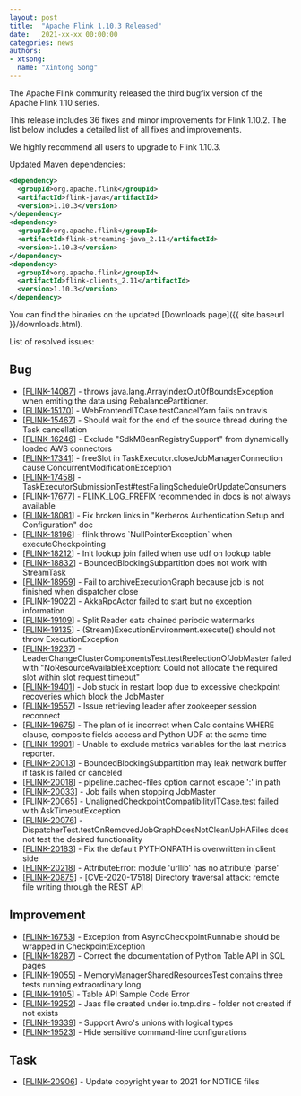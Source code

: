 ```yaml
---
layout: post
title:  "Apache Flink 1.10.3 Released"
date:   2021-xx-xx 00:00:00
categories: news
authors:
- xtsong:
  name: "Xintong Song"
---
```


The Apache Flink community released the third bugfix version of the Apache Flink 1.10 series.

This release includes 36 fixes and minor improvements for Flink 1.10.2. The list below includes a detailed list of all fixes and improvements.

We highly recommend all users to upgrade to Flink 1.10.3.

Updated Maven dependencies:

```xml
<dependency>
  <groupId>org.apache.flink</groupId>
  <artifactId>flink-java</artifactId>
  <version>1.10.3</version>
</dependency>
<dependency>
  <groupId>org.apache.flink</groupId>
  <artifactId>flink-streaming-java_2.11</artifactId>
  <version>1.10.3</version>
</dependency>
<dependency>
  <groupId>org.apache.flink</groupId>
  <artifactId>flink-clients_2.11</artifactId>
  <version>1.10.3</version>
</dependency>
```

You can find the binaries on the updated [Downloads page]({{ site.baseurl }}/downloads.html).

List of resolved issues:

<h2>        Bug
</h2>
<ul>
<li>[<a href='https://issues.apache.org/jira/browse/FLINK-14087'>FLINK-14087</a>] -         throws java.lang.ArrayIndexOutOfBoundsException  when emiting the data using RebalancePartitioner.
</li>
<li>[<a href='https://issues.apache.org/jira/browse/FLINK-15170'>FLINK-15170</a>] -         WebFrontendITCase.testCancelYarn fails on travis
</li>
<li>[<a href='https://issues.apache.org/jira/browse/FLINK-15467'>FLINK-15467</a>] -         Should wait for the end of the source thread during the Task cancellation
</li>
<li>[<a href='https://issues.apache.org/jira/browse/FLINK-16246'>FLINK-16246</a>] -         Exclude &quot;SdkMBeanRegistrySupport&quot; from dynamically loaded AWS connectors
</li>
<li>[<a href='https://issues.apache.org/jira/browse/FLINK-17341'>FLINK-17341</a>] -         freeSlot in TaskExecutor.closeJobManagerConnection cause ConcurrentModificationException
</li>
<li>[<a href='https://issues.apache.org/jira/browse/FLINK-17458'>FLINK-17458</a>] -         TaskExecutorSubmissionTest#testFailingScheduleOrUpdateConsumers
</li>
<li>[<a href='https://issues.apache.org/jira/browse/FLINK-17677'>FLINK-17677</a>] -         FLINK_LOG_PREFIX recommended in docs is not always available
</li>
<li>[<a href='https://issues.apache.org/jira/browse/FLINK-18081'>FLINK-18081</a>] -         Fix broken links in &quot;Kerberos Authentication Setup and Configuration&quot; doc
</li>
<li>[<a href='https://issues.apache.org/jira/browse/FLINK-18196'>FLINK-18196</a>] -         flink throws `NullPointerException` when executeCheckpointing
</li>
<li>[<a href='https://issues.apache.org/jira/browse/FLINK-18212'>FLINK-18212</a>] -         Init lookup join failed when use udf on lookup table
</li>
<li>[<a href='https://issues.apache.org/jira/browse/FLINK-18832'>FLINK-18832</a>] -         BoundedBlockingSubpartition does not work with StreamTask
</li>
<li>[<a href='https://issues.apache.org/jira/browse/FLINK-18959'>FLINK-18959</a>] -         Fail to archiveExecutionGraph because job is not finished when dispatcher close
</li>
<li>[<a href='https://issues.apache.org/jira/browse/FLINK-19022'>FLINK-19022</a>] -         AkkaRpcActor failed to start but no exception information
</li>
<li>[<a href='https://issues.apache.org/jira/browse/FLINK-19109'>FLINK-19109</a>] -         Split Reader eats chained periodic watermarks
</li>
<li>[<a href='https://issues.apache.org/jira/browse/FLINK-19135'>FLINK-19135</a>] -         (Stream)ExecutionEnvironment.execute() should not throw ExecutionException
</li>
<li>[<a href='https://issues.apache.org/jira/browse/FLINK-19237'>FLINK-19237</a>] -         LeaderChangeClusterComponentsTest.testReelectionOfJobMaster failed with &quot;NoResourceAvailableException: Could not allocate the required slot within slot request timeout&quot;
</li>
<li>[<a href='https://issues.apache.org/jira/browse/FLINK-19401'>FLINK-19401</a>] -         Job stuck in restart loop due to excessive checkpoint recoveries which block the JobMaster
</li>
<li>[<a href='https://issues.apache.org/jira/browse/FLINK-19557'>FLINK-19557</a>] -         Issue retrieving leader after zookeeper session reconnect
</li>
<li>[<a href='https://issues.apache.org/jira/browse/FLINK-19675'>FLINK-19675</a>] -         The plan of is incorrect when Calc contains WHERE clause, composite fields access and Python UDF at the same time
</li>
<li>[<a href='https://issues.apache.org/jira/browse/FLINK-19901'>FLINK-19901</a>] -         Unable to exclude metrics variables for the last metrics reporter.
</li>
<li>[<a href='https://issues.apache.org/jira/browse/FLINK-20013'>FLINK-20013</a>] -         BoundedBlockingSubpartition may leak network buffer if task is failed or canceled
</li>
<li>[<a href='https://issues.apache.org/jira/browse/FLINK-20018'>FLINK-20018</a>] -         pipeline.cached-files option cannot escape &#39;:&#39; in path
</li>
<li>[<a href='https://issues.apache.org/jira/browse/FLINK-20033'>FLINK-20033</a>] -         Job fails when stopping JobMaster
</li>
<li>[<a href='https://issues.apache.org/jira/browse/FLINK-20065'>FLINK-20065</a>] -         UnalignedCheckpointCompatibilityITCase.test failed with AskTimeoutException
</li>
<li>[<a href='https://issues.apache.org/jira/browse/FLINK-20076'>FLINK-20076</a>] -         DispatcherTest.testOnRemovedJobGraphDoesNotCleanUpHAFiles does not test the desired functionality
</li>
<li>[<a href='https://issues.apache.org/jira/browse/FLINK-20183'>FLINK-20183</a>] -         Fix the default PYTHONPATH is overwritten in client side
</li>
<li>[<a href='https://issues.apache.org/jira/browse/FLINK-20218'>FLINK-20218</a>] -         AttributeError: module &#39;urllib&#39; has no attribute &#39;parse&#39;
</li>
<li>[<a href='https://issues.apache.org/jira/browse/FLINK-20875'>FLINK-20875</a>] -         [CVE-2020-17518] Directory traversal attack: remote file writing through the REST API
</li>
</ul>

<h2>        Improvement
</h2>
<ul>
<li>[<a href='https://issues.apache.org/jira/browse/FLINK-16753'>FLINK-16753</a>] -         Exception from AsyncCheckpointRunnable should be wrapped in CheckpointException
</li>
<li>[<a href='https://issues.apache.org/jira/browse/FLINK-18287'>FLINK-18287</a>] -         Correct the documentation of Python Table API in SQL pages
</li>
<li>[<a href='https://issues.apache.org/jira/browse/FLINK-19055'>FLINK-19055</a>] -         MemoryManagerSharedResourcesTest contains three tests running extraordinary long
</li>
<li>[<a href='https://issues.apache.org/jira/browse/FLINK-19105'>FLINK-19105</a>] -         Table API Sample Code Error
</li>
<li>[<a href='https://issues.apache.org/jira/browse/FLINK-19252'>FLINK-19252</a>] -         Jaas file created under io.tmp.dirs - folder not created if not exists
</li>
<li>[<a href='https://issues.apache.org/jira/browse/FLINK-19339'>FLINK-19339</a>] -         Support Avro&#39;s unions with logical types
</li>
<li>[<a href='https://issues.apache.org/jira/browse/FLINK-19523'>FLINK-19523</a>] -         Hide sensitive command-line configurations
</li>
</ul>

<h2>        Task
</h2>
<ul>
<li>[<a href='https://issues.apache.org/jira/browse/FLINK-20906'>FLINK-20906</a>] -         Update copyright year to 2021 for NOTICE files
</li>
</ul>
